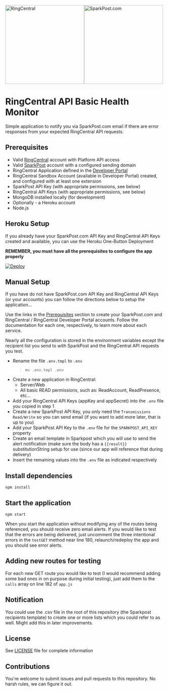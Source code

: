 <a href="https://developer.ringcentral.com" title="RingCentral"  border="0"><img src="https://github-jobs.s3.amazonaws.com/b6496492-a905-11e5-90a0-ccc5e0424421.jpg" alt="RingCentral" width="250px" height="auto" /></a><a href="https://sparkpost.com" alt="SparkPost.com" title="SparkPost.com" border="0"><img src="https://www.sparkpost.com/sites/all/themes/sparkpost/assets/images/sparkpost-logo.png" alt="SparkPost.com" width="250px" height="auto" /></a>

# RingCentral API Basic Health Monitor

Simple application to notify you via SparkPost.com email if there are error responses from your expected RingCentral API requests.

## Prerequisites

* Valid [RingCentral](https://ringcentral.com) account with Platform API access
* Valid [SparkPost](https://sparkpost.com) account with a configured sending domain
* RingCentral Application defined in the [Developer Portal](https://developer.ringcentral.com)
* RingCentral Sandbox Account (available in Developer Portal) created, and configured with at least one extension
* SparkPost API Key (with appropriate permissions, see below)
* RingCentral API Keys (with appropriate permissions, see below)
* MongoDB installed locally (for development)
* Optionally - a Heroku account
* Node.js

## Heroku Setup

If you already have your SparkPost.com API Key and RingCentral API Keys created and available, you can use the Heroku One-Button Deployment

**REMEMBER, you must have all the prerequisites to configure the app properly**

[![Deploy](https://www.herokucdn.com/deploy/button.svg)](https://heroku.com/deploy)

## Manual Setup

If you have do not have SparkPost.com API Key and RingCentral API Keys (or your accounts) you can follow the directions below to setup the application...

Use the links in the [Prerequisites](Prerequisites) section to create your SparkPost.com and RingCentral / RingCentral Developer Portal accounts. Follow the documentation for each one, respectively, to learn more about each service.

Nearly all the configuration is stored in the environment variables except the recipient list you send to with SparkPost and the RingCentral API requests you test.

* Rename the file `.env.tmpl` to `.env`
    > `mv .env.tmpl .env`
* Create a new application in RingCentral:
    * Server/Web
    * All basic READ permissions, such as: ReadAccount, ReadPresence, etc...
* Add your RingCentral API Keys (appKey and appSecret) into the `.env` file you copied in step 1
* Create a new SparkPost API Key, you only need the `Transmissions Read/Write` so you can send email (if you want to add more later, that is up to you)
* Add your SparkPost API Key to the `.env` file for the `SPARKPOST_API_KEY` property
* Create an email template in Sparkpost which you will use to send the alert notification (make sure the body has a `{{result}}` substitutionString setup for use (since our app will reference that during delivery)
* Insert the remaining values into the `.env` file as indicated respectively

## Install dependencies

`npm install`

## Start the application

`npm start`

When you start the application without modifying any of the routes being referenced, you should receive zero email alerts. If you would like to test that the errors are being delivered, just uncomment the three intentional errors in the `testGET` method near line 180, relaunch/redeploy the app and you should see error alerts.

## Adding new routes for testing

For each new GET route you would like to test (I would recommend adding some bad ones in on purpose during initial testing), just add them to the `calls` array on line 182 of `app.js`

## Notification

You could use the .csv file in the root of this repository (the Sparkpost recipients template) to create one or more lists which you could refer to as well. Might add this in later improvements.

## License

See [LICENSE](/LICENSE) file for complete information

## Contributions

You're welcome to submit issues and pull requests to this repository. No harsh rules, we can figure it out.
